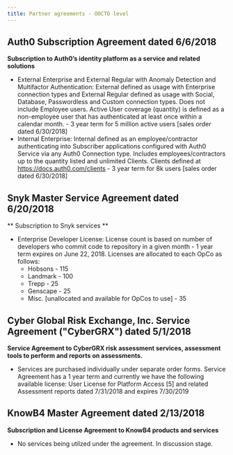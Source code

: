 ```yaml
---
title: Partner agreements - OOCTO level
---
```

## **Auth0 Subscription Agreement dated 6/6/2018**

**Subscription to Auth0’s identity platform as a service and related solutions**

* External Enterprise and External Regular with Anomaly Detection and Multifactor Authentication:  External defined as usage with Enterprise connection types and External Regular defined as usage with Social, Database, Passwordless and Custom connection types. Does not include Employee users. Active User coverage (quantity) is defined as a non-employee user that has authenticated at least once within a calendar month. - 3 year term for 5 million active users \[sales order dated 6/30/2018]
* Internal Enterprise: Internal defined as an employee/contractor authenticating into Subscriber applications configured with Auth0 Service via any Auth0 Connection type. Includes employees/contractors up to the quantity listed and unlimited Clients. Clients defined at https://docs.auth0.com/clients - 3 year term for 8k users \[sales order dated 6/30/2018]

## **Snyk Master Service Agreement dated 6/20/2018**

** Subscription to Snyk services **

* Enterprise Developer License:  License count is based on number of developers who commit code to repository in a given month - 1 year term expires on June 22, 2018.  Licenses are allocated to each OpCo as follows:
  * Hobsons - 115
  * Landmark - 100
  * Trepp - 25
  * Genscape - 25 
  * Misc. \[unallocated and available for OpCos to use] - 35

## **Cyber Global Risk Exchange, Inc. Service Agreement ("CyberGRX") dated 5/1/2018**

**Service Agreement to CyberGRX risk assessment services, assessment tools to perform and reports on assessments.**

* Services are purchased individually under separate order forms.  Service Agreement has a 1 year term and currently we have the following available license: User License for Platform Access \[5] and related Assessment reports dated 7/31/2018 and expires 7/30/2019

## **KnowB4 Master Agreement dated 2/13/2018**

**Subscription and License Agreement to KnowB4 products and services**

* No services being utilzed under the agreement.  In discussion stage.
